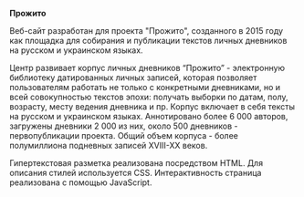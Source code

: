 **Прожито**

Веб-сайт разработан для проекта "Прожито", созданного в 2015 году как площадка для собирания и публикации текстов личных дневников на русском и украинском языках.

Центр развивает корпус личных дневников “Прожито” - электронную библиотеку датированных личных записей, которая позволяет пользователям работать не только с конкретными дневниками, но и всей совокупностью текстов эпохи: получать выборки по датам, полу, возрасту, месту ведения дневника и пр. Корпус включает в себя тексты на русском и украинском языках. Аннотировано более 6 000 авторов, загружены дневники 2 000 из них, около 500 дневников - первопубликации проекта. Общий объем корпуса - более полумиллиона подневных записей XVIII-XX веков.

Гипертекстовая разметка реализована посредством HTML. Для описания стилей используется CSS. Интерактивность страница реализована с помощью JavaScript.
